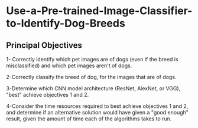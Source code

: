 # **Use-a-Pre-trained-Image-Classifier-to-Identify-Dog-Breeds**
## **Principal Objectives**
   1- Correctly identify which pet images are of dogs (even if the breed is misclassified) and which pet images aren't of dogs.

   2-Correctly classify the breed of dog, for the images that are of dogs.    

   3-Determine which CNN model architecture (ResNet, AlexNet, or VGG), "best" achieve objectives 1 and 2.

   4-Consider the time resources required to best achieve objectives 1 and 2, and determine if an alternative solution would have given a "good enough" result, given the amount of time each of the algorithms takes to run.

